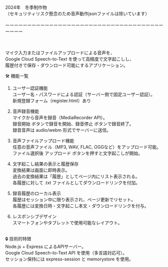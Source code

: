 2024年　冬季制作物
<br>（セキュリティリスク懸念のため音声動作jsonファイルは除いています）
<br>
<br>ーーーーーーーーーーーーーーーーーーーーーーーーーーーーーーーーーーーーーーーー
<br>
<br>
<br>

マイク入力またはファイルアップロードによる音声を、<br>
Google Cloud Speech-to-Text を使って高精度で文字起こしし、<br>
履歴付きで保存・ダウンロード可能にするアプリケーション。<br>

🛠️ 機能一覧<br>
1. ユーザー認証機能<br>
ユーザー名・パスワードによる認証（サーバー側で固定ユーザー認証）。<br>
新規登録フォーム（register.html）あり<br>

2. 音声録音機能<br>
マイクから音声を録音（MediaRecorder API）。<br>
録音開始 ボタンで録音を開始、録音停止 ボタンで録音終了。<br>
録音音声は audio/webm 形式でサーバーに送信。<br>

3. 音声ファイルアップロード機能<br>
任意の音声ファイル（MP3, WAV, FLAC, OGGなど）をアップロード可能。<br>
ファイル選択後 アップロード ボタンを押すと文字起こしが開始。<br>

4. 文字起こし結果の表示と履歴保存<br>
変換結果は画面に即時表示。<br>
過去の変換結果は「履歴」としてページ内にリスト表示される。<br>
各履歴に対して .txt ファイルとしてダウンロードリンクを付加。<br>

5. 録音履歴のローカル表示<br>
履歴はセッション中に限り表示され、ページ更新でリセット。<br>
各履歴には変換日時・文字起こし本文・ダウンロードリンクを付与。<br>

6. レスポンシブデザイン<br>
スマートフォンやタブレットで使用可能なレイアウト。<br>
<br>
🔒 技術的特徴<br>
Node.js + Express によるAPIサーバー。<br>
Google Cloud Speech-to-Text API を使用（多言語対応可）。<br>
セッション保持には express-session と memorystore を使用。<br>
